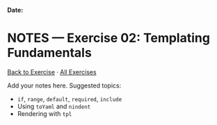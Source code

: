**Date:** 

# NOTES — Exercise 02: Templating Fundamentals

[Back to Exercise](./README.md) · [All Exercises](../../README.md#exercises)

Add your notes here. Suggested topics:
- `if`, `range`, `default`, `required`, `include`
- Using `toYaml` and `nindent`
- Rendering with `tpl`


